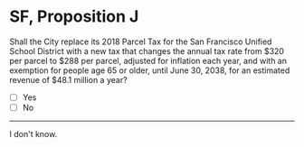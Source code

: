 # SF, Proposition J

Shall the City replace its 2018 Parcel Tax for the San Francisco Unified School District with a new tax that changes the annual tax rate from $320 per parcel to $288 per parcel, adjusted for inflation each year, and with an exemption for people age 65 or older, until June 30, 2038, for an estimated revenue of $48.1 million a year?

- [ ] Yes
- [ ] No

---

I don't know.


